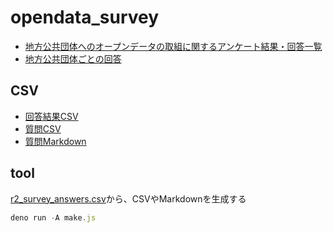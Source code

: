 # opendata_survey

- [地方公共団体へのオープンデータの取組に関するアンケート結果・回答一覧](https://code4fukui.github.io/opendata_survey/)
- [地方公共団体ごとの回答](https://github.com/code4fukui/opendata_survey/blob/main/md/README.md)

## CSV

- [回答結果CSV](https://code4fukui.github.io/opendata_survey/r2_survey_answers_simple.csv)
- [質問CSV](https://code4fukui.github.io/opendata_survey/r2_survey_questions.csv)
- [質問Markdown](r2_survey_questions.md)

## tool

[r2_survey_answers.csv](r2_survey_answers.csv)から、CSVやMarkdownを生成する

```js
deno run -A make.js
```
